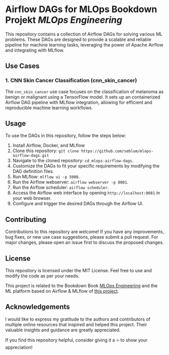 # Airflow DAGs for MLOps Bookdown Projekt *MLOps Engineering*

This repository contains a collection of Airflow DAGs for solving various ML problems. These DAGs are designed to provide a scalable and reliable pipeline for machine learning tasks, leveraging the power of Apache Airflow and integrating with MLflow.

## Use Cases

### 1. CNN Skin Cancer Classification (cnn_skin_cancer)

The `cnn_skin_cancer` use case focuses on the classification of melanoma as benign or malignant using a TensorFlow model. It sets up an containerized Airflow DAG pipeline with MLflow integration, allowing for efficient and reproducible machine learning workflows.

## Usage

To use the DAGs in this repository, follow the steps below:

1. Install Airflow, Docker, and MLflow
2. Clone this repository: `git clone https://github.com/seblum/mlops-airflow-dags.git`
3. Navigate to the cloned repository: `cd mlops-airflow-dags`.
4. Customize the DAGs to fit your specific requirements by modifying the DAG definition files.
5. Run MLflow: `mlflow ui -p 5008`.
6. Run the Airflow webserver: `airflow webserver -p 8081`.
7. Run the Airflow scheduler: `airflow scheduler`.
8. Access the Airflow web interface by opening `http://localhost:8081` in your web browser.
9. Configure and trigger the desired DAGs through the Airflow UI.

## Contributing

Contributions to this repository are welcome! If you have any improvements, bug fixes, or new use case suggestions, please submit a pull request. For major changes, please open an issue first to discuss the proposed changes.

##  License

This repository is licensed under the MIT License. Feel free to use and modify the code as per your needs.

This project is related to the Bookdown Book [MLOps Engineering](https://github.com/seblum/mlops-engineering-book) and the ML platform based on Airflow & MLflow of [this project](https://github.com/seblum/mlops-airflow-on-eks). 

## Acknowledgements

I would like to express my gratitude to the authors and contributors of multiple online resources that inspired and helped this project. Their valuable insights and guidance are greatly appreciated.

If you find this repository helpful, consider giving it a ⭐️ to show your appreciation!

